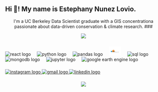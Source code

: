 <h2 align="left">Hi 👋! My name is Estephany Nunez Lovio.</h2>
<p align="center"> I'm a UC Berkeley Data Scientist graduate with a GIS concentrationa passionate about data-driven conservation & climate research.
###

<div align="center">
  <img height="200" src="https://i.pinimg.com/originals/2e/e8/8b/2ee88bf78e4f76001f59bad5e91a6a03.gif"  />
</div>

###

<div align="left">
  
  <img src="https://cdn.jsdelivr.net/gh/devicons/devicon/icons/react/react-original.svg" height="30" alt="react logo"  />
  <img width="12" />
  <img src="https://cdn.jsdelivr.net/gh/devicons/devicon/icons/python/python-original.svg" height="30" alt="python logo"  />
  <img width="12" />
    <!-- Pandas -->
<img src="https://cdn.jsdelivr.net/gh/devicons/devicon/icons/pandas/pandas-original.svg" height="30" alt="pandas logo" />
<img width="12" />

<!-- Scikit-learn -->
<img src="https://raw.githubusercontent.com/scikit-learn/scikit-learn/main/doc/logos/scikit-learn-logo.svg" height="30" alt="scikit-learn logo" />
<img width="12" />

<!-- SQL (generic database icon) -->
<img src="https://cdn.jsdelivr.net/gh/devicons/devicon/icons/mysql/mysql-original.svg" height="30" alt="sql logo" />
<img width="12" />

<!-- MongoDB -->
<img src="https://cdn.jsdelivr.net/gh/devicons/devicon/icons/mongodb/mongodb-original.svg" height="30" alt="mongodb logo" />
<img width="12" />

<!-- Jupyter Notebook -->
<img src="https://cdn.jsdelivr.net/gh/devicons/devicon/icons/jupyter/jupyter-original.svg" height="30" alt="jupyter logo" />
<img width="12" />

<!-- Google Earth Engine (no official devicon, using Earth Engine logo) -->
<img src="https://raw.githubusercontent.com/gee-community/gee-icons/main/icons/earthengine-logo.svg" height="30" alt="google earth engine logo" />
<img width="12" />

</div>

###

<div align="left">
  <a href="https://instagram.com/yourprofile" target="_blank">
    <img src="https://img.shields.io/static/v1?message=Instagram&logo=instagram&label=&color=E4405F&logoColor=white&labelColor=&style=for-the-badge" height="35" alt="instagram logo"  />
    
  <a href="mailto:stephanylovio101@gmail.com" target="_blank">
    <img src="https://img.shields.io/static/v1?message=Gmail&logo=gmail&label=&color=D14836&logoColor=white&labelColor=&style=for-the-badge" height="35" alt="gmail logo"  />
    
  <a href="https://linkedin.com/in/yourprofile" target="_blank">
    <img src="https://img.shields.io/static/v1?message=LinkedIn&logo=linkedin&label=&color=0077B5&logoColor=white&labelColor=&style=for-the-badge" height="35" alt="linkedin logo"  />
  </a>
</div>

###

<div align="center">
  <img src="https://spotify-recently-played-readme.vercel.app/api?user=9yw6d2c3v6m1gc817s35zak3q&count=5"/>
</div>

###
<!--
**Stephanyn/Stephanyn** is a ✨ _special_ ✨ repository because its `README.md` (this file) appears on your GitHub profile.

Here are some ideas to get you started:

- 🔭 I’m currently working on ...
- 🌱 I’m currently learning ...
- 👯 I’m looking to collaborate on ...
- 🤔 I’m looking for help with ...
- 💬 Ask me about ...
- 📫 How to reach me: ...
- 😄 Pronouns: ...
- ⚡ Fun fact: ...
-->
